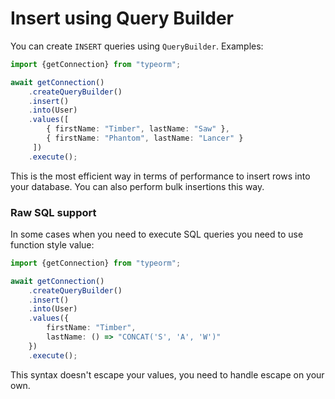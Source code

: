# Insert using Query Builder

You can create `INSERT` queries using `QueryBuilder`.
Examples:

```typescript
import {getConnection} from "typeorm";

await getConnection()
    .createQueryBuilder()
    .insert()
    .into(User)
    .values([
        { firstName: "Timber", lastName: "Saw" }, 
        { firstName: "Phantom", lastName: "Lancer" }
     ])
    .execute();
```

This is the most efficient way in terms of performance to insert rows into your database.
You can also perform bulk insertions this way.

### Raw SQL support 

In some cases when you need to execute SQL queries you need to use function style value:


```typescript
import {getConnection} from "typeorm";

await getConnection()
    .createQueryBuilder()
    .insert()
    .into(User)
    .values({ 
        firstName: "Timber", 
        lastName: () => "CONCAT('S', 'A', 'W')"
    })
    .execute();
```

This syntax doesn't escape your values, you need to handle escape on your own.